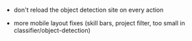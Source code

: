 - don't reload the object detection site on every action

- more mobile layout fixes (skill bars, project filter, too small in classifier/object-detection)
